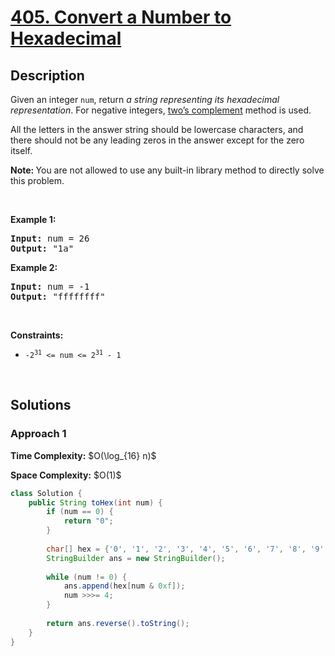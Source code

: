 # [405. Convert a Number to Hexadecimal](https://leetcode.com/problems/convert-a-number-to-hexadecimal)

## Description

<p>Given an integer <code>num</code>, return <em>a string representing its hexadecimal representation</em>. For negative integers, <a href="https://en.wikipedia.org/wiki/Two%27s_complement" target="_blank">two&rsquo;s complement</a> method is used.</p>

<p>All the letters in the answer string should be lowercase characters, and there should not be any leading zeros in the answer except for the zero itself.</p>

<p><strong>Note:&nbsp;</strong>You are not allowed to use any built-in library method to directly solve this problem.</p>
<p>&nbsp;</p>

<p><strong class="example">Example 1:</strong></p>
<pre>
<strong>Input:</strong> num = 26
<strong>Output:</strong> "1a"
</pre>

<p><strong class="example">Example 2:</strong></p>
<pre>
<strong>Input:</strong> num = -1
<strong>Output:</strong> "ffffffff"
</pre>
<p>&nbsp;</p>

<p><strong>Constraints:</strong></p>
<ul>
    <li><code>-2<sup>31</sup> &lt;= num &lt;= 2<sup>31</sup> - 1</code></li>
</ul>
<p>&nbsp;</p>

## Solutions

### **Approach 1**

<p><strong>Time Complexity:</strong> $O(\log_{16} n)$</p>
<p><strong>Space Complexity:</strong> $O(1)$</p>

```java
class Solution {
    public String toHex(int num) {
        if (num == 0) {
            return "0";
        }
        
        char[] hex = {'0', '1', '2', '3', '4', '5', '6', '7', '8', '9', 'a', 'b', 'c', 'd', 'e', 'f'};
        StringBuilder ans = new StringBuilder();
        
        while (num != 0) {
            ans.append(hex[num & 0xf]);
            num >>>= 4;
        }
        
        return ans.reverse().toString();
    }
}
```